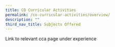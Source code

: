```yaml
---
title: CO Curricular Activities
permalink: /co-curricular-activities/overview/
description: ""
third_nav_title: Subjects Offered
---
```


Link to relevant cca page under experience